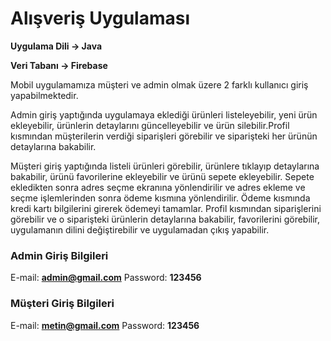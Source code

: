 # Alışveriş Uygulaması
 **Uygulama Dili -> Java**
 
 **Veri Tabanı -> Firebase**


 Mobil uygulamamıza müşteri ve admin olmak üzere 2 farklı kullanıcı giriş yapabilmektedir.
 
 Admin giriş yaptığında uygulamaya eklediği ürünleri listeleyebilir, yeni ürün ekleyebilir, ürünlerin detaylarını güncelleyebilir ve ürün silebilir.Profil kısmından müşterilerin verdiği siparişleri görebilir ve siparişteki her ürünün detaylarına bakabilir.

 Müşteri giriş yaptığında listeli ürünleri görebilir, ürünlere tıklayıp detaylarına bakabilir, ürünü favorilerine ekleyebilir ve ürünü sepete ekleyebilir. Sepete ekledikten sonra adres seçme ekranına yönlendirilir ve adres ekleme ve seçme işlemlerinden sonra ödeme kısmına yönlendirilir. Ödeme kısmında kredi kartı bilgilerini girerek ödemeyi tamamlar. Profil kısmından siparişlerini görebilir ve o siparişteki ürünlerin detaylarına bakabilir, favorilerini görebilir, uygulamanın dilini değiştirebilir ve uygulamadan çıkış yapabilir.

 ### Admin Giriş Bilgileri
 E-mail: **admin@gmail.com**
 Password: **123456**
 
 ### Müşteri Giriş Bilgileri
 E-mail: **metin@gmail.com**
 Password: **123456**
